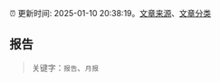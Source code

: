 :alarm_clock: 更新时间: 2025-01-10 20:38:19。[文章来源](/README.md)、[文章分类](/TAGS.md)

## 报告


> 关键字：`报告`、`月报`



